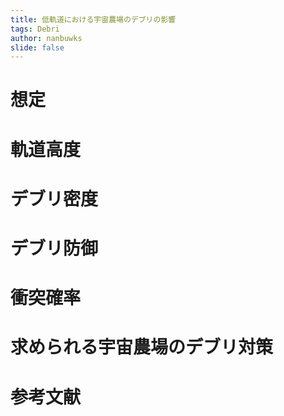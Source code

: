 ```yaml
---
title: 低軌道における宇宙農場のデブリの影響
tags: Debri
author: nanbuwks
slide: false
---
```


# 想定


# 軌道高度


# デブリ密度


# デブリ防御


# 衝突確率


# 求められる宇宙農場のデブリ対策


# 参考文献
